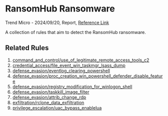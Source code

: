 
# RansomHub Ransomware

Trend Micro - 2024/09/20, Report, [Reference Link](https://www.trendmicro.com/en_us/research/24/i/how-ransomhub-ransomware-uses-edrkillshifter-to-disable-edr-and-.html)

A collection of rules that aim to detect the RansomHub ransomware.

## Related Rules

1. [command_and_control/use_of_legitimate_remote_access_tools_c2](https://github.com/Inovasys-CS/EDI/tree/main/emulation_and_detection/command_and_control/use_of_legitimate_remote_access_tools_c2)
2. [credential_access/file_event_win_taskmgr_lsass_dump](https://github.com/Inovasys-CS/EDI/tree/main/emulation_and_detection/credential_access/file_event_win_taskmgr_lsass_dump)
3. [defense_evasion/eventlog_clearing_powershell](https://github.com/Inovasys-CS/EDI/tree/main/emulation_and_detection/defense_evasion/eventlog_clearing_powershell)
4. [defense_evasion/proc_creation_win_powershell_defender_disable_feature](https://github.com/Inovasys-CS/EDI/tree/main/emulation_and_detection/defense_evasion/proc_creation_win_powershell_defender_disable_feature)
5. [defense_evasion/registry_modification_for_winlogon_shell](https://github.com/Inovasys-CS/EDI/tree/main/emulation_and_detection/defense_evasion/registry_modification_for_winlogon_shell)
6. [defense_evasion/taskkill_image_filter](https://github.com/Inovasys-CS/EDI/tree/main/emulation_and_detection/defense_evasion/taskkill_image_filter)
7. [defense_evasion/attrib_change_rdp](https://github.com/Inovasys-CS/EDI/tree/main/emulation_and_detection/defense_evasion/attrib_change_rdp)
8. [exfiltration/rclone_data_exfiltration](https://github.com/Inovasys-CS/EDI/tree/main/emulation_and_detection/exfiltration/rclone_data_exfiltration)
9. [privilege_escalation/uac_bypass_enablelua](https://github.com/Inovasys-CS/EDI/tree/main/emulation_and_detection/privilege_escalation/uac_bypass_enablelua)

